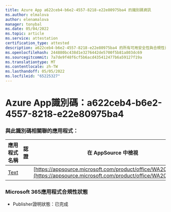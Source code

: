 ```yaml
---
title: Azure App a622ceb4-b6e2-4557-8218-e22e80975ba4 的識別碼資訊
ms.author: elmalova
author: elenamalova
manager: tonybal
ms.date: 05/04/2022
ms.topic: article
ms.service: attestation
certification_type: attested
description: a622ceb4-b6e2-4557-8218-e22e80975ba4 的所有可用安全性與合規性資訊。
ms.openlocfilehash: 244880bc438d1e3276442de5700f5b81a803dc69
ms.sourcegitcommit: 7a7de9f48f6cf5b6acd435412477b6a59127f19a
ms.translationtype: MT
ms.contentlocale: zh-TW
ms.lasthandoff: 05/05/2022
ms.locfileid: "65225327"
---
```

# <a name="azure-app-id-a622ceb4-b6e2-4557-8218-e22e80975ba4"></a>Azure App識別碼：a622ceb4-b6e2-4557-8218-e22e80975ba4


### <a name="apps-associated-with-this-id"></a>與此識別碼相關聯的應用程式：
| **應用程式名稱** | **認證** | **在 AppSource 中檢視** |
|--------------|---------------|-----------------------|
| [Text](../forward/WA200000383.md) |  | [https://appsource.microsoft.com/product/office/WA200000383](https://appsource.microsoft.com/product/office/WA200000383) |

### <a name="microsoft-365-app-compliance-status"></a>Microsoft 365應用程式合規性狀態
- Publisher證明狀態：已完成
